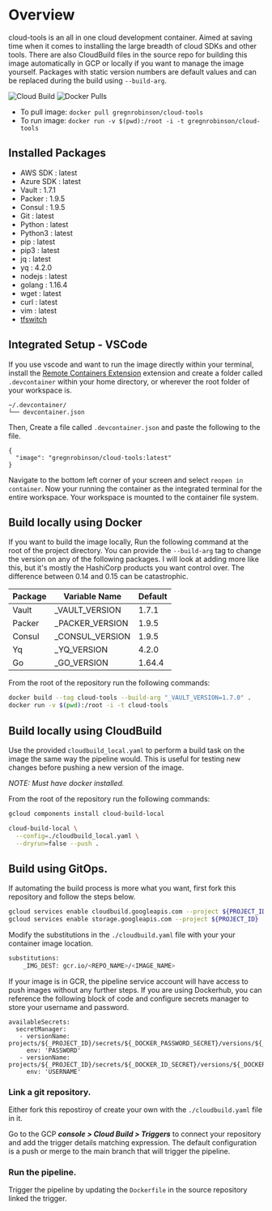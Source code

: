 # Overview

cloud-tools is an all in one cloud development container. Aimed at saving time when it comes to installing the large breadth of cloud SDKs and other tools. There are also CloudBuild files in the source repo for building this image automatically in GCP or locally if you want to manage the image yourself. Packages with static version numbers are default values and can be replaced during the build using `--build-arg`.

![Cloud Build](https://storage.googleapis.com/phronesis-310405-badges/builds/cloud-tools/branches/main.svg) ![Docker Pulls](https://img.shields.io/docker/pulls/gregnrobinson/cloud-tools)

- To pull image: `docker pull gregnrobinson/cloud-tools`
- To run image: `docker run -v $(pwd):/root -i -t gregnrobinson/cloud-tools`

## Installed Packages

- AWS SDK : latest
- Azure SDK : latest
- Vault : 1.7.1
- Packer : 1.9.5
- Consul : 1.9.5
- Git : latest
- Python : latest
- Python3 : latest
- pip : latest
- pip3 : latest
- jq : latest
- yq : 4.2.0
- nodejs : latest
- golang : 1.16.4
- wget : latest
- curl : latest
- vim : latest
- [tfswitch](https://tfswitch.warrensbox.com/Quick-Start/)

## Integrated Setup - VSCode
If you use vscode and want to run the image directly within your terminal, install the [Remote Containers Extension](https://marketplace.visualstudio.com/items?itemName=ms-vscode-remote.remote-containers) extension and create a folder called `.devcontainer` within your home directory, or wherever the root folder of your workspace is.
```
~/.devcontainer/
└── devcontainer.json
```
Then, Create a file called `.devcontainer.json` and paste the following to the file.
```
{
  "image": "gregnrobinson/cloud-tools:latest"
}
```
Navigate to the bottom left corner of your screen and select `reopen in container`. Now your running the container as the integrated terminal for the entire workspace. Your workspace is mounted to the container file system.

## Build locally using Docker

If you want to build the image locally, Run the following command at the root of the project directory. You can provide the `--build-arg` tag to change the version on any of the following packages. I will look at adding more like this, but it's mostly the HashiCorp products you want control over. The difference between 0.14 and 0.15 can be catastrophic. 

|Package|Variable Name|Default|
|---|---|-----|
|Vault|_VAULT_VERSION|1.7.1|
|Packer|_PACKER_VERSION|1.9.5|
|Consul|_CONSUL_VERSION|1.9.5|
|Yq|_YQ_VERSION|4.2.0|
|Go|_GO_VERSION|1.64.4|

From the root of the repository run the following commands:

```sh
docker build --tag cloud-tools --build-arg "_VAULT_VERSION=1.7.0" .
docker run -v $(pwd):/root -i -t cloud-tools
```

## Build locally using CloudBuild

Use the provided `cloudbuild_local.yaml` to perform a build task on the image the same way the pipeline would. This is useful for testing new changes before pushing a new version of the image.

*NOTE: Must have docker installed.*

From the root of the repository run the following commands:

```sh
gcloud components install cloud-build-local

cloud-build-local \
  --config=./cloudbuild_local.yaml \
  --dryrun=false --push .
```

## Build using GitOps.

If automating the build process is more what you want, first fork this repository and follow the steps below.
```sh
gcloud services enable cloudbuild.googleapis.com --project ${PROJECT_ID}
gcloud services enable storage.googleapis.com --project ${PROJECT_ID}
```

Modify the substitutions in the `./cloudbuild.yaml` file with your your container image location.
```sh
substitutions:
    _IMG_DEST: gcr.io/<REPO_NAME>/<IMAGE_NAME>
```

If your image is in GCR, the pipeline service account will have access to push images without any further steps. If you are using Dockerhub, you can reference the following block of code and configure secrets manager to store your username and password.

```
availableSecrets:
  secretManager:
   - versionName: projects/${_PROJECT_ID}/secrets/${_DOCKER_PASSWORD_SECRET}/versions/${_DOCKER_PASSWORD_SECRET_VERSION}
     env: 'PASSWORD'
   - versionName: projects/${_PROJECT_ID}/secrets/${_DOCKER_ID_SECRET}/versions/${_DOCKER_ID_SECRET_VERSION}
     env: 'USERNAME'
```

### Link a git repository.

Either fork this repostiroy of create your own with the `./cloudbuild.yaml` file in it.

Go to the GCP ***console > Cloud Build > Triggers*** to connect your repository and add the trigger details matching expression. The default configuration is a push or merge to the main branch that will trigger the pipeline.

### Run the pipeline.

Trigger the pipeline by updating the `Dockerfile` in the source repository linked the trigger.
